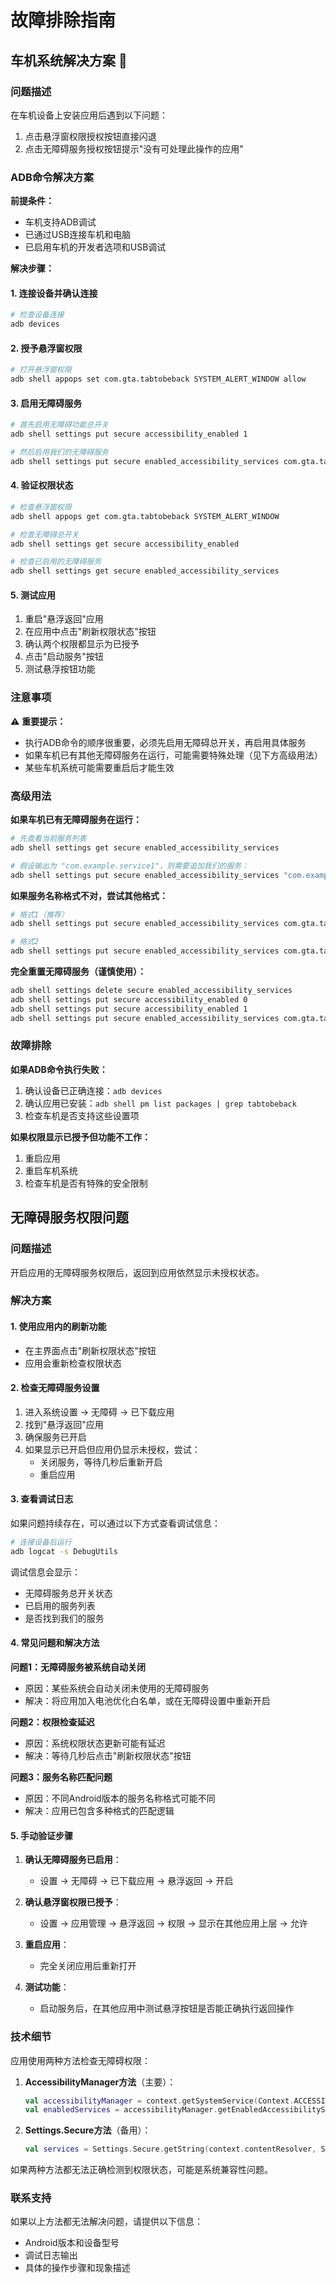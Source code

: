 # 故障排除指南

## 车机系统解决方案 🚗

### 问题描述
在车机设备上安装应用后遇到以下问题：
1. 点击悬浮窗权限授权按钮直接闪退
2. 点击无障碍服务授权按钮提示"没有可处理此操作的应用"

### ADB命令解决方案

**前提条件：**
- 车机支持ADB调试
- 已通过USB连接车机和电脑
- 已启用车机的开发者选项和USB调试

**解决步骤：**

#### 1. 连接设备并确认连接
```bash
# 检查设备连接
adb devices
```

#### 2. 授予悬浮窗权限
```bash
# 打开悬浮窗权限
adb shell appops set com.gta.tabtobeback SYSTEM_ALERT_WINDOW allow
```

#### 3. 启用无障碍服务
```bash
# 首先启用无障碍功能总开关
adb shell settings put secure accessibility_enabled 1

# 然后启用我们的无障碍服务
adb shell settings put secure enabled_accessibility_services com.gta.tabtobeback/com.gta.tabtobeback.service.BackButtonAccessibilityService
```

#### 4. 验证权限状态
```bash
# 检查悬浮窗权限
adb shell appops get com.gta.tabtobeback SYSTEM_ALERT_WINDOW

# 检查无障碍总开关
adb shell settings get secure accessibility_enabled

# 检查已启用的无障碍服务
adb shell settings get secure enabled_accessibility_services
```

#### 5. 测试应用
1. 重启"悬浮返回"应用
2. 在应用中点击"刷新权限状态"按钮
3. 确认两个权限都显示为已授予
4. 点击"启动服务"按钮
5. 测试悬浮按钮功能

### 注意事项

⚠️ **重要提示：**
- 执行ADB命令的顺序很重要，必须先启用无障碍总开关，再启用具体服务
- 如果车机已有其他无障碍服务在运行，可能需要特殊处理（见下方高级用法）
- 某些车机系统可能需要重启后才能生效

### 高级用法

**如果车机已有无障碍服务在运行：**
```bash
# 先查看当前服务列表
adb shell settings get secure enabled_accessibility_services

# 假设输出为 "com.example.service1"，则需要追加我们的服务：
adb shell settings put secure enabled_accessibility_services "com.example.service1:com.gta.tabtobeback/com.gta.tabtobeback.service.BackButtonAccessibilityService"
```

**如果服务名称格式不对，尝试其他格式：**
```bash
# 格式1（推荐）
adb shell settings put secure enabled_accessibility_services com.gta.tabtobeback/com.gta.tabtobeback.service.BackButtonAccessibilityService

# 格式2
adb shell settings put secure enabled_accessibility_services com.gta.tabtobeback/.service.BackButtonAccessibilityService
```

**完全重置无障碍服务（谨慎使用）：**
```bash
adb shell settings delete secure enabled_accessibility_services
adb shell settings put secure accessibility_enabled 0
adb shell settings put secure accessibility_enabled 1
adb shell settings put secure enabled_accessibility_services com.gta.tabtobeback/com.gta.tabtobeback.service.BackButtonAccessibilityService
```

### 故障排除

**如果ADB命令执行失败：**
1. 确认设备已正确连接：`adb devices`
2. 确认应用已安装：`adb shell pm list packages | grep tabtobeback`
3. 检查车机是否支持这些设置项

**如果权限显示已授予但功能不工作：**
1. 重启应用
2. 重启车机系统
3. 检查车机是否有特殊的安全限制

## 无障碍服务权限问题

### 问题描述
开启应用的无障碍服务权限后，返回到应用依然显示未授权状态。

### 解决方案

#### 1. 使用应用内的刷新功能
- 在主界面点击"刷新权限状态"按钮
- 应用会重新检查权限状态

#### 2. 检查无障碍服务设置
1. 进入系统设置 → 无障碍 → 已下载应用
2. 找到"悬浮返回"应用
3. 确保服务已开启
4. 如果显示已开启但应用仍显示未授权，尝试：
   - 关闭服务，等待几秒后重新开启
   - 重启应用

#### 3. 查看调试日志
如果问题持续存在，可以通过以下方式查看调试信息：

```bash
# 连接设备后运行
adb logcat -s DebugUtils
```

调试信息会显示：
- 无障碍服务总开关状态
- 已启用的服务列表
- 是否找到我们的服务

#### 4. 常见问题和解决方法

**问题1：无障碍服务被系统自动关闭**
- 原因：某些系统会自动关闭未使用的无障碍服务
- 解决：将应用加入电池优化白名单，或在无障碍设置中重新开启

**问题2：权限检查延迟**
- 原因：系统权限状态更新可能有延迟
- 解决：等待几秒后点击"刷新权限状态"按钮

**问题3：服务名称匹配问题**
- 原因：不同Android版本的服务名称格式可能不同
- 解决：应用已包含多种格式的匹配逻辑

#### 5. 手动验证步骤

1. **确认无障碍服务已启用**：
   - 设置 → 无障碍 → 已下载应用 → 悬浮返回 → 开启

2. **确认悬浮窗权限已授予**：
   - 设置 → 应用管理 → 悬浮返回 → 权限 → 显示在其他应用上层 → 允许

3. **重启应用**：
   - 完全关闭应用后重新打开

4. **测试功能**：
   - 启动服务后，在其他应用中测试悬浮按钮是否能正确执行返回操作

### 技术细节

应用使用两种方法检查无障碍权限：

1. **AccessibilityManager方法**（主要）：
   ```kotlin
   val accessibilityManager = context.getSystemService(Context.ACCESSIBILITY_SERVICE) as AccessibilityManager
   val enabledServices = accessibilityManager.getEnabledAccessibilityServiceList(AccessibilityServiceInfo.FEEDBACK_ALL_MASK)
   ```

2. **Settings.Secure方法**（备用）：
   ```kotlin
   val services = Settings.Secure.getString(context.contentResolver, Settings.Secure.ENABLED_ACCESSIBILITY_SERVICES)
   ```

如果两种方法都无法正确检测到权限状态，可能是系统兼容性问题。

### 联系支持

如果以上方法都无法解决问题，请提供以下信息：
- Android版本和设备型号
- 调试日志输出
- 具体的操作步骤和现象描述
